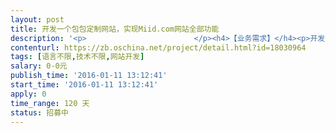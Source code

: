 ```yaml
---                
layout: post       
title: 开发一个包包定制网站，实现Miid.com网站全部功能           
description: '<p>                        </p><h4>【业务需求】</h4><p>开发一个包包定制网站，同时支持PC端和手机端，主要功能参照Miid.com，全部覆盖Miid.com的功能<br></p><h4>【人员要求】</h4><p>丰富的网站开发经验，工匠精神。<br></p><h4>【交付要求】</h4><p>网站PC端，手机端<br></p><p>                    </p>'     
contenturl: https://zb.oschina.net/project/detail.html?id=18030964      
tags: [语言不限,技术不限,网站开发]            
salary: 0-0元          
publish_time: '2016-01-11 13:12:41'         
start_time: '2016-01-11 13:12:41'           
apply: 0                   
time_range: 120 天              
status: 招募中                  
---                 
```

